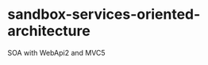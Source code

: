 sandbox-services-oriented-architecture
======================================

SOA with WebApi2 and MVC5
